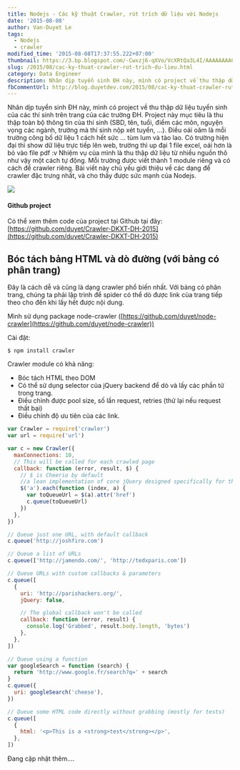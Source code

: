 ```yaml
---
title: Nodejs - Các kỹ thuật Crawler, rút trích dữ liệu với Nodejs
date: '2015-08-08'
author: Van-Duyet Le
tags:
  - Nodejs
  - crawler
modified_time: '2015-08-08T17:37:55.222+07:00'
thumbnail: https://3.bp.blogspot.com/-Cwxzj6-qXVo/VcXRtQa3L4I/AAAAAAAACss/YD6WVCG84JE/s1600/nodejs-crawler.png
slug: /2015/08/cac-ky-thuat-crawler-rut-trich-du-lieu.html
category: Data Engineer
description: Nhân dịp tuyển sinh ĐH này, mình có project về thu thập dữ liệu tuyển sinh của các thí sinh trên trang của các trường ĐH. Project này mục tiêu là thu thập toàn bộ thông tin của thí sinh (SBD, tên, tuổi, điểm các môn, nguyện vọng các ngành, trường mà thí sinh nộp xét tuyển, ...). Điều oái oăm là mỗi trường công bố dữ liệu 1 cách hết sức ... tùm lum và tào lao.
fbCommentUrl: http://blog.duyetdev.com/2015/08/cac-ky-thuat-crawler-rut-trich-du-lieu.html
---
```


Nhân dịp tuyển sinh ĐH này, mình có project về thu thập dữ liệu tuyển sinh của các thí sinh trên trang của các trường ĐH. Project này mục tiêu là thu thập toàn bộ thông tin của thí sinh (SBD, tên, tuổi, điểm các môn, nguyện vọng các ngành, trường mà thí sinh nộp xét tuyển, ...). Điều oái oăm là mỗi trường công bố dữ liệu 1 cách hết sức ... tùm lum và tào lao.
Có trường hiện đại thì show dữ liệu trực tiếp lên web, trường thì up đại 1 file excel, oái hơn là bỏ vào file pdf :v
Nhiệm vụ của mình là thu thập dữ liệu từ nhiều nguồn thô như vậy một cách tự động. Mỗi trường được viết thành 1 module riêng và có cách để crawler riêng. Bài viết này chủ yếu giới thiệu về các dạng để crawler đặc trưng nhất, và cho thấy được sức mạnh của Nodejs.

![](https://3.bp.blogspot.com/-Cwxzj6-qXVo/VcXRtQa3L4I/AAAAAAAACss/YD6WVCG84JE/s1600/nodejs-crawler.png)

#### Github project

Có thể xem thêm code của project tại Github tại đây: [https://github.com/duyet/Crawler-DKXT-DH-2015](https://github.com/duyet/Crawler-DKXT-DH-2015)

## Bóc tách bảng HTML và dò đường (với bảng có phân trang)

Đây là cách dễ và cũng là dạng crawler phổ biến nhất. Với bảng có phân trang, chúng ta phải lập trình để spider có thể dò được link của trang tiếp theo cho đến khi lấy hết được nội dung.

Mình sử dụng package node-crawler ([https://github.com/duyet/node-crawler](https://github.com/duyet/node-crawler))

Cài đặt:

```
$ npm install crawler
```

Crawler module có khả năng:

- Bóc tách HTML theo DOM
- Có thể sử dụng selector của jQuery backend để dò và lấy các phần tử trong trang.
- Điều chỉnh được pool size, số lần request, retries (thử lại nếu request thất bại)
- Điều chỉnh độ ưu tiên của các link.

```js
var Crawler = require('crawler')
var url = require('url')

var c = new Crawler({
  maxConnections: 10,
  // This will be called for each crawled page
  callback: function (error, result, $) {
    // $ is Cheerio by default
    //a lean implementation of core jQuery designed specifically for the server
    $('a').each(function (index, a) {
      var toQueueUrl = $(a).attr('href')
      c.queue(toQueueUrl)
    })
  },
})

// Queue just one URL, with default callback
c.queue('http://joshfire.com')

// Queue a list of URLs
c.queue(['http://jamendo.com/', 'http://tedxparis.com'])

// Queue URLs with custom callbacks & parameters
c.queue([
  {
    uri: 'http://parishackers.org/',
    jQuery: false,

    // The global callback won't be called
    callback: function (error, result) {
      console.log('Grabbed', result.body.length, 'bytes')
    },
  },
])

// Queue using a function
var googleSearch = function (search) {
  return 'http://www.google.fr/search?q=' + search
}
c.queue({
  uri: googleSearch('cheese'),
})

// Queue some HTML code directly without grabbing (mostly for tests)
c.queue([
  {
    html: '<p>This is a <strong>test</strong></p>',
  },
])
```

Đang cập nhật thêm....
